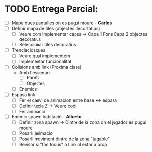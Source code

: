 # TODO Entrega Parcial:
- [ ] Mapa dues pantalles on es pugui moure - **Carles**
- [ ] Definir mapa de tiles (objectes decortatius)
	 - [ ] Veure com implementar capes -> Capa 1 Fons Capa 2 objectes decoratius
	 - [ ] Seleccionar tiles decoratius
- [ ] Trenclaclosques
	- [ ] Veure qual implementem
	- [ ] Implementar funcionalitat
- [ ] Colisions amb link (Proxima clase)
	- Amb l'escenari 
		- [ ] Parets
		- [ ] Objectes
	- [ ] Enemics 
- [ ] Espasa link
	- [ ] Fer el canvi de animacion entre base <-> espasa 
	- [ ] Definir tecla Z -> Veure codi
	- [ ] Fer animació
	
- [ ] Enemic spawn habitació - **Alberto**
	- [ ] Definir zona spawn -> Dintre de la zona on el jugador es pugui moure
	- [ ] Posarli animacio
	- [ ] Posarli moviment dintre de la zona "jugable"
	- [ ] Revisar si "fan focus" a Link al estar a prop 
